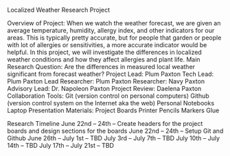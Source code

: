 Localized Weather Research Project

Overview of Project:
When we watch the weather forecast, we are given an average temperature, humidity, allergy index, and other indicators for our areas. This is typically pretty accurate, but for people that garden or people with lot of allergies or sensitivities, a more accurate indicator would be helpful. In this project, we will investigate the differences in localized weather conditions and how they affect allergies and plant life. 
Main Research Question:
Are the differences in measured local weather significant from forecast weather?
Project Lead: Plum Paxton
Tech Lead: Plum Paxton
Lead Researcher: Plum Paxton
Researcher: Navy Paxton
Advisory Lead: Dr. Napoleon Paxton
Project Review: Daelena Paxton
Collaboration Tools: 
Git (version control on personal computers)
Github (version control system on the Internet aka the web)
Personal Notebooks
Laptop
Presentation Materials:
Project Boards
Printer
Pencils
Markers
Glue 


Research Timeline
June 22nd – 24th – Create headers for the project boards and design sections for the boards
June 22nd – 24th – Setup Git and Github
June 26th – July 1st – TBD
July 3rd – July 7th – TBD
July 10th – July 14th – TBD
July 17th – July 21st – TBD

